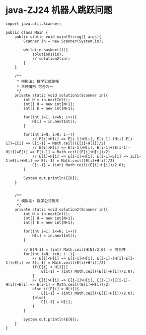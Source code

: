 # java-ZJ24 机器人跳跃问题


    import java.util.Scanner;
    
    public class Main {
        public static void main(String[] args){
            Scanner in = new Scanner(System.in);
    
            while(in.hasNext()){
                solution1(in);
                // solution2(in);
            }
        }
    
        /**
         * 模拟法: 数学公式倒推
         * 三种情形 可合为一
         */
        private static void solution1(Scanner in){
            int N = in.nextInt();
            int[] H = new int[N+1];
            int[] E = new int[N+1];
    
            for(int i=1; i<=N; i++){
                H[i] = in.nextInt();
            }
    
            for(int i=N; i>0; i--){
                // E[i]<H[i] => E[i-1]<H[i], E[i-1]-(H[i]-E[i-1])=E[i] => E[i-1] = Math.ceil((E[i]+H[i])/2)
                // E[i]>H[i] => E[i-1]>H[i], E[i-1]+(E[i-1]-H[i])=E[i] => E[i-1] = Math.ceil((E[i]+H[i])/2)
                // E[i]=H[i] => E[i-1]=H[i], E[i-1]=E[i] => 2E[i-1]=E[i]+H[i] => E[i-1] = Math.ceil((E[i]+H[i])/2)
                E[i-1] = (int) Math.ceil((E[i]+H[i])/2.0);
            }
    
            System.out.println(E[0]);
        }
        
    
        /**
         * 模拟法: 数学公式倒推
         */
        private static void solution2(Scanner in){
            int N = in.nextInt();
            int[] H = new int[N+1];
            int[] E = new int[N+1];
    
            for(int i=1; i<=N; i++){
                H[i] = in.nextInt();
            }
    
            // E[N-1] = (int) Math.ceil(H[N]/2.0) -> 可合并
            for(int i=N; i>0; i--){
                // E[i]<H[i] => E[i-1]<H[i], E[i-1]-(H[i]-E[i-1])=E[i] => E[i-1] = Math.ceil((E[i]+H[i])/2)
                if(E[i] < H[i]){
                    E[i-1] = (int) Math.ceil((E[i]+H[i])/2.0);
                }
                // E[i]>H[i] => E[i-1]>H[i], E[i-1]+(E[i-1]-H[i])=E[i] => E[i-1] = Math.ceil((E[i]+H[i])/2)
                else if(E[i] > H[i]){
                    E[i-1] = (int) Math.ceil((E[i]+H[i])/2.0);
                }else{
                    E[i-1] = H[i];
                }
            }
    
            System.out.println(E[0]);
        }
    }

  

